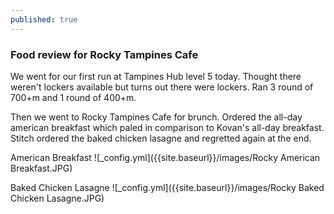 ```yaml
---
published: true
---
```

### Food review for Rocky Tampines Cafe

We went for our first run at Tampines Hub level 5 today. Thought there weren't lockers available but turns out there were lockers. Ran 3 round of 700+m and 1 round of 400+m. 

Then we went to Rocky Tampines Cafe for brunch. Ordered the all-day american breakfast which paled in comparison to Kovan's all-day breakfast. Stitch ordered the baked chicken lasagne and regretted again at the end.

American Breakfast
![_config.yml]({{site.baseurl}}/images/Rocky American Breakfast.JPG)

Baked Chicken Lasagne
![_config.yml]({{site.baseurl}}/images/Rocky Baked Chicken Lasagne.JPG)
